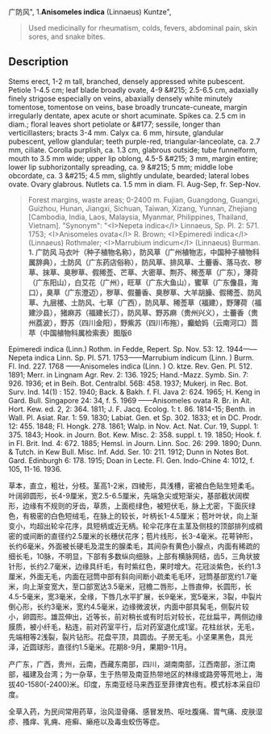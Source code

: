 广防风",
1.**Anisomeles indica** (Linnaeus) Kuntze",

> Used medicinally for rheumatism, colds, fevers, abdominal pain, skin sores, and snake bites.

## Description
Stems erect, 1-2 m tall, branched, densely appressed white pubescent. Petiole 1-4.5 cm; leaf blade broadly ovate, 4-9 &amp;#215; 2.5-6.5 cm, adaxially finely strigose especially on veins, abaxially densely white minutely tomentose, tomentose on veins, base broadly truncate-cuneate, margin irregularly dentate, apex acute or short acuminate. Spikes ca. 2.5 cm in diam.; floral leaves short petiolate or &amp;#177; sessile, longer than verticillasters; bracts 3-4 mm. Calyx ca. 6 mm, hirsute, glandular pubescent, yellow glandular; teeth purple-red, triangular-lanceolate, ca. 2.7 mm, ciliate. Corolla purplish, ca. 1.3 cm, glabrous outside; tube funnelform, mouth to 3.5 mm wide; upper lip oblong, 4.5-5 &amp;#215; 3 mm, margin entire; lower lip subhorizontally spreading, ca. 9 &amp;#215; 5 mm; middle lobe obcordate, ca. 3 &amp;#215; 4.5 mm, slightly undulate, bearded; lateral lobes ovate. Ovary glabrous. Nutlets ca. 1.5 mm in diam. Fl. Aug-Sep, fr. Sep-Nov.

> Forest margins, waste areas; 0-2400 m. Fujian, Guangdong, Guangxi, Guizhou, Hunan, Jiangxi, Sichuan, Taiwan, Xizang, Yunnan, Zhejiang [Cambodia, India, Laos, Malaysia, Myanmar, Philippines, Thailand, Vietnam].
  "Synonym": "&lt;I&gt;Nepeta indica&lt;/I&gt; Linnaeus, Sp. Pl. 2: 571. 1753; &lt;I&gt;Anisomeles ovata&lt;/I&gt; R. Brown; &lt;I&gt;Epimeredi indica&lt;/I&gt; (Linnaeus) Rothmaler; &lt;I&gt;Marrubium indicum&lt;/I&gt; (Linnaeus) Burman.
**1. 广防风 马衣叶（种子植物名称），防风草（广州植物志，中国种子植物科属辞典），土防风（广东药店俗称），防风草、排风草、土蕾香、落马衣、秽草、抹草、臭秽草、假稀莶、芒草、大密草、荆芥、稀莶草（广东），薄荷（广东阳山），白艾花（广州），旺草（广东大鱼山），蜜草（广东儋县，海口），臭草（广东澄迈），秽草、假蕾香、臭秽草、大羊胡臊、假稀莶、防风草、九层楼、土防风、七草（广西），防风草、稀莶草（福建），野薄荷（福建沙县），猪麻苏（福建长汀），防风草、野苏麻（贵州兴义），土蕾香（贵州荔波），野苏（四川金阳），野紫苏（四川布拖），癫蛤妈（云南河口）茴苹（中国植物科属检索表）图版6**

Epimeredi indica (Linn.) Rothm. in Fedde, Repert. Sp. Nov. 53: 12. 1944——Nepeta indica Linn. Sp. Pl. 571. 1753——Marrubium indicum (Linn. ) Burm. Fl. Ind. 227. 1768 ——Anisomeles indica (Linn. ) O. ktze. Rev. Gen. Pl. 512. 1891; Merr. in Lingnam Agr. Rev. 2: 136. 1925; Hand.-Mazz. Symb. Sin. 7: 926. 1936; et in Beih. Bot. Centralbl. 56B: 458. 1937; Mukerj. in Rec. Bot. Surv. Ind. 14(1) : 152. 1940; Back. & Bakh. f. Fl. Java 2: 624. 1965; H. Keng in Gard. Bull. Singapore 24: 34, f. 5. 1969 ——Anisomeles ovata R. Br. in Ait. Hort. Kew. ed. 2, 2: 364. 1811; J. F. Jacq. Ecolog. 1: t. 86. 1814-15; Benth. in Wall. Pl. Asiat. Rar. 1: 59. 1830; Labiat. Gen. et Sp. 302. 1833; et in DC. Prodr. 12: 455. 1848; Fl. Hongk. 278. 1861; Walp. in Nov. Act. Nat. Cur. 19, Suppl. 1: 375. 1843; Hook. in Journ. Bot. Kew. Misc. 2: 358. suppl. t. 19. 1850; Hook. f. in Fl. Brit. Ind. 4: 672. 1885; Hemsl. in Journ. Linn. Soc. 26: 299. 1890; Dunn. & Tutch. in Kew Bull. Misc. Inf. Add. Ser. 10: 211. 1912; Dunn in Notes Bot. Gard. Edinburgh 6: 178. 1915; Doan in Lecte. Fl. Gen. Indo-Chine 4: 1012, f. 105, 11-16. 1936.

草本，直立，粗壮，分枝。茎高1-2米，四棱形，具浅槽，密被白色贴生短柔毛。叶阔卵圆形，长4-9厘米，宽2.5-6.5厘米，先端急尖或短渐尖，基部截状阔楔形，边缘有不规则的牙齿，草质，上面榄绿色，被短伏毛，脉上尤密，下面灰绿色，有极密的白色短绒毛，在脉上的较长，叶柄长1-4.5厘米；苞叶叶状，向上渐变小，均超出轮伞花序，具短柄或近无柄。轮伞花序在主茎及侧枝的顶部排列成稠密的或间断的直径约2.5厘米的长穗伏花序；苞片线形，长3-4毫米。花萼钟形，长约6毫米，外面被长硬毛及混生的腺柔毛，其间杂有黄色小腺点，内面有稀疏的细长毛，10脉，不明显，下部有多数纵向细脉，上部有横脉网结，齿5，三角状披针形，长约2.7毫米，边缘具纤毛，有时紫红色，果时增大。花冠淡紫色，长约1.3厘米，外面无毛，内面在冠筒中部有斜向间断小疏柔毛毛环，冠筒基部宽约1.7毫米，向上渐变宽大，至口部宽达3.5毫米，冠檐二唇形，上唇直伸，长圆形，长4.5-5毫米，宽3毫米，全缘，下唇几水平扩展，长9毫米，宽5毫米，3裂，中裂片倒心形，长约3毫米，宽约4.5毫米，边缘微波状，内面中部具髯毛，侧裂片较小，卵圆形。雄蕊伸出，近等长，前对稍长或有时后对较长，花丝扁平，两侧边缘膜质，被小纤毛，粘连，前对药室平行，后对药室退化成1室。花柱丝状，无毛，先端相等2浅裂，裂片钻形。花盘平顶，具圆齿。子房无毛。小坚果黑色，具光泽，近圆球形，直径约1.5毫米。花期8-9月，果期9-11月。

产广东，广西，贵州，云南，西藏东南部，四川，湖南南部，江西南部，浙江南部，福建及台湾；为一杂草，生于热带及南亚热带地区的林缘或路旁等荒地上，海拔40-1580(-2400)米。印度，东南亚经马来西亚至菲律宾也有。模式标本采自印度。

全草入药，为民间常用药草，治风湿骨痛、感冒发热、呕吐腹痛、胃气痛、皮肤湿疹、搔痒、乳痈、疮癣、癞疮以及毒虫蛟伤等症。
